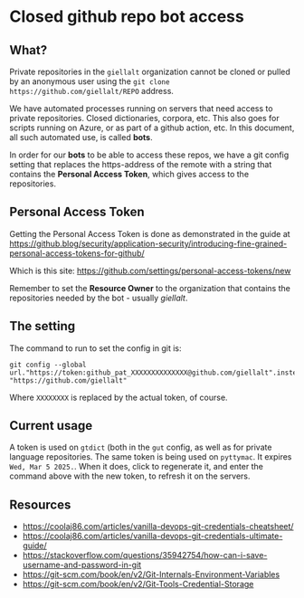 # Closed github repo bot access

## What?

Private repositories in the `giellalt` organization cannot be cloned or pulled
by an anonymous user using the `git clone https://github.com/giellalt/REPO`
address.

We have automated processes running on servers that need access to private 
repositories. Closed dictionaries, corpora, etc. This also goes for scripts
running on Azure, or as part of a github action, etc. In this document, all
such automated use, is called **bots**.

In order for our **bots** to be able to access these repos, we have a git
config setting that replaces the https-address of the remote with a string
that contains the **Personal Access Token**, which gives access to the
repositories.


## Personal Access Token

Getting the Personal Access Token is done as demonstrated in the guide at
https://github.blog/security/application-security/introducing-fine-grained-personal-access-tokens-for-github/

Which is this site: https://github.com/settings/personal-access-tokens/new

Remember to set the **Resource Owner** to the organization that contains the
repositories needed by the bot - usually _giellalt_.


## The setting

The command to run to set the config in git is:

    git config --global url."https://token:github_pat_XXXXXXXXXXXXXX@github.com/giellalt".insteadOf "https://github.com/giellalt"

Where `XXXXXXXX` is replaced by the actual token, of course.


## Current usage

A token is used on `gtdict` (both in the `gut` config, as well as for private
language repositories. The same token is being used on `pyttymac`. It expires
`Wed, Mar 5 2025.`. When it does, click to regenerate it, and enter the command
above with the new token, to refresh it on the servers.


## Resources

- https://coolaj86.com/articles/vanilla-devops-git-credentials-cheatsheet/
- https://coolaj86.com/articles/vanilla-devops-git-credentials-ultimate-guide/
- https://stackoverflow.com/questions/35942754/how-can-i-save-username-and-password-in-git
- https://git-scm.com/book/en/v2/Git-Internals-Environment-Variables
- https://git-scm.com/book/en/v2/Git-Tools-Credential-Storage

